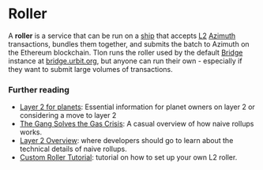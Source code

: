 # Roller

A **roller** is a service that can be run on a [ship](ship.md) that accepts [L2](rollups.md) [Azimuth](azimuth.md) transactions, bundles them together, and submits the batch to Azimuth on the Ethereum blockchain. Tlon runs the roller used by the default [Bridge](bridge.md) instance at [bridge.urbit.org](https://bridge.urbit.org), but anyone can run their own - especially if they want to submit large volumes of transactions.

### Further reading <a href="#further-reading" id="further-reading"></a>

* [Layer 2 for planets](../user-manual/id/layer-2-for-planets.md): Essential information for planet owners on layer 2 or considering a move to layer 2
* [The Gang Solves the Gas Crisis](https://urbit.org/blog/rollups): A casual overview of how naive rollups works.
* [Layer 2 Overview](../urbit-id/concepts/layer2.md): where developers should go to learn about the technical details of naive rollups.
* [Custom Roller Tutorial](../urbit-id/guides/roller-tutorial.md): tutorial on how to set up your own L2 roller.
